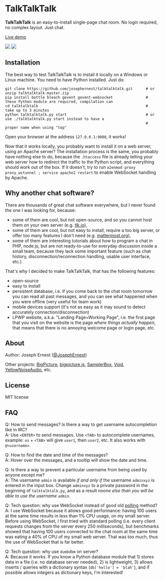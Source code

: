TalkTalkTalk
=============

**TalkTalkTalk** is an easy-to-install single-page chat room. No login required, no complex layout. Just chat.

[Live demo](http://185.164.138.19:7311/)

![](http://gget.it/husi2by3/screenshot1_575.jpg) ![](http://gget.it/k9oj75rs/screenshotphone_5.jpg)


Installation
----
The best way to test TalkTalkTalk is to install it locally on a Windows or Linux machine. You need to have Python installed. Just do:

    git clone https://github.com/josephernest/talktalktalk.git      # or unzip talktalktalk-master.zip
    pip install bottle bleach gevent gevent-websocket               # these Python module are required, compilation can 
    cd talktalktalk                                                 #                              take up to 3 minutes
    python talktalktalk.py start                                    # or use ./talktalktalk.py start instead to have a 
                                                                    #                     proper name when using "top"

Open your browser at the address `127.0.0.1:9000`, it works!

Now that it works locally, you probably want to install it on a web server, using an Apache server? The installation process is the same, you probably have nothing else to do, because the `.htaccess` file is already telling your web server how to redirect the traffic to the Python script, and everything should work out of the box.  If it doesn't, try to run `a2enmod proxy proxy_wstunnel ; service apache2 restart` to enable WebSocket handling by Apache.


Why another chat software?
----
There are thousands of great chat software everywhere, but I never found the one I was looking for, because:

* some of them are cool, but not open-source, and so you cannot host them on your own server (e.g. [tlk.io](http://www.tlk.io)),
* some of them are cool, but not easy to install, require a too big server, or offer too many features I don't need (e.g. [mattermost.org](http://www.mattermost.org)),
* some of them are interesting tutorials about how to program a chat in PHP, node.js, but are not ready-to-use for everyday discussion inside a small team, because they lack some important feature (such as chat history, disconnection/reconnection handling, usable user interface, etc.)

That's why I decided to make TalkTalkTalk, that has the following features:

* open-source
* easy to install
* persistent database, i.e. if you come back to the chat room tomorrow you can read all past messages, and you can see what happened when you were offline (very useful for team work)
* mobile devices support (it's not as easy as it may sound to detect accurately connection/disconnection)
* LPWP website, a.k.a. "Landing Page=Working Page", i.e. the first page that you visit on the website is the page *where things actually happen*, that means that there is no annoying welcome page or login page, etc.



About
----
Author: Joseph Ernest ([@JosephErnest](http:/twitter.com/JosephErnest))

Other projects: [BigPicture](http://bigpicture.bi), [bigpicture.js](http://github.com/josephernest/bigpicture.js), [SamplerBox](http://www.samplerbox.org), [Void](http://www.thisisvoid.org), [YellowNoiseAudio](http://www.yellownoiseaudio.com), etc.


License
----
MIT license


FAQ
----

Q: How to send messages? Is there a way to get username autocompletion like in IRC?  
A: Use `<ENTER>` to send messages. Use `<TAB>` to autocomplete usernames, example: `us` + `<TAB>` will give `user1`, then `user2`, etc. It also works with `@<username>`.

Q: How to find the date and time of the messages?  
A: Hover over the messages, and a tooltip will show the date and time.

Q: Is there a way to prevent a particular username from being used by anyone except me?  
A: The username `admin` is available *if and only if* the username `adminxyz` is entered in the input box. Change `adminxyz` to a private password in the beginning of `talktalktalk.py`, and as a result *noone else than you will be able to use the username `admin`.*

Q: Tech question: why use WebSocket instead of good old [polling](http://stackoverflow.com/a/12855533/1422096) method?  
A: I use WebSocket because it allows good performance: having 100 users at the same time results in less than 1% CPU usage, on my small server. Before using WebSocket, I first tried with standard polling (i.e. every client requests changes from the server every 250 milliseconds), but benchmarks showed that having 100 users connected to the chat room at the same time was eating a 40% of CPU of my small web server. That was too much, thus the use of WebSocket that is far better.

Q: Tech question: why use `dumbdbm` on server?  
A: Because it works. If you know a Python database module that 1) stores data in a file (i.e. no database server needed), 2) is lightweight, 3) allows inserts / queries with a dictionary syntax (`db['hello'] = 'blah'`), and if possible allows integers as dictionary keys, I'm interested!
